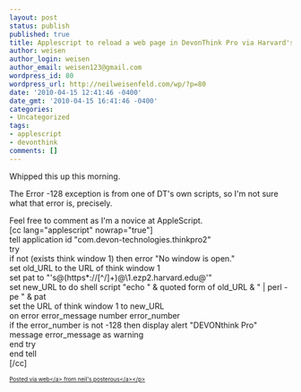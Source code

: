 ```yaml
---
layout: post
status: publish
published: true
title: Applescript to reload a web page in DevonThink Pro via Harvard's EZ-Proxy
author: weisen
author_login: weisen
author_email: weisen123@gmail.com
wordpress_id: 80
wordpress_url: http://neilweisenfeld.com/wp/?p=80
date: '2010-04-15 12:41:46 -0400'
date_gmt: '2010-04-15 16:41:46 -0400'
categories:
- Uncategorized
tags:
- applescript
- devonthink
comments: []
---
```

<p>Whipped this up this morning.</p>
<p>The Error -128 exception is from one of DT's own scripts, so I'm not sure what that error is, precisely.</p>
<p>Feel free to comment as I'm a novice at AppleScript.<br />
[cc lang="applescript" nowrap="true"]<br />
tell application id "com.devon-technologies.thinkpro2"<br />
    try<br />
        if not (exists think window 1) then error "No window is open."<br />
        set old_URL to the URL of think window 1<br />
        set pat to "'s@(https*:&#47;&#47;[^&#47;]+)@\1.ezp2.harvard.edu@'"<br />
        set new_URL to do shell script "echo " &amp; quoted form of old_URL &amp; " | perl -pe " &amp; pat<br />
        set the URL of think window 1 to new_URL<br />
on error error_message number error_number<br />
        if the error_number is not -128 then display alert "DEVONthink Pro" message error_message as warning<br />
    end try<br />
end tell<br />
[&#47;cc]</p>
<p style="font-size: 10px;"><a href="http:&#47;&#47;posterous.com">Posted via web<&#47;a> from <a href="http:&#47;&#47;neilios.posterous.com&#47;applescript-to-reload-a-web-page-in-devonthin">neil's posterous<&#47;a><&#47;p></p>
